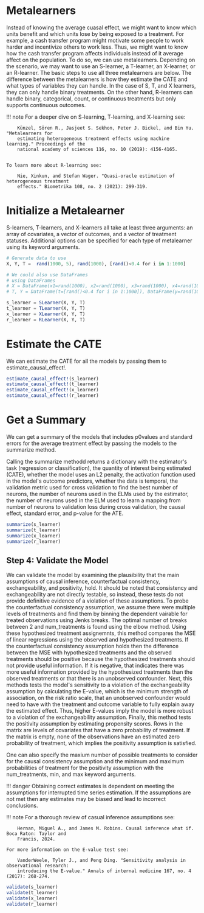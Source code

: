 # Metalearners
Instead of knowing the average cuasal effect, we might want to know which units benefit and 
which units lose by being exposed to a treatment. For example, a cash transfer program might 
motivate some people to work harder and incentivize others to work less. Thus, we might want 
to know how the cash transfer program affects individuals instead of it average affect on 
the population. To do so, we can use metalearners. Depending on the scenario, we may want to 
use an S-learner, a T-learner, an X-learner, or an R-learner. The basic steps to use all 
three metalearners are below. The difference between the metalearners is how they estimate 
the CATE and what types of variables they can handle. In the case of S, T, and X learners, 
they can only handle binary treatments. On the other hand, R-learners can handle binary, 
categorical, count, or continuous treatments but only supports continuous outcomes.

!!! note
    For a deeper dive on S-learning, T-learning, and X-learning see:
    
        Künzel, Sören R., Jasjeet S. Sekhon, Peter J. Bickel, and Bin Yu. "Metalearners for 
        estimating heterogeneous treatment effects using machine learning." Proceedings of the 
        national academy of sciences 116, no. 10 (2019): 4156-4165.


    To learn more about R-learning see:
    
        Nie, Xinkun, and Stefan Wager. "Quasi-oracle estimation of heterogeneous treatment 
        effects." Biometrika 108, no. 2 (2021): 299-319.

# Initialize a Metalearner
S-learners, T-learners, and X-learners all take at least three arguments: an array of 
covariates, a vector of outcomes, and a vector of treatment statuses. Additional options can 
be specified for each type of metalearner using its keyword arguments.
```julia
# Generate data to use
X, Y, T =  rand(1000, 5), rand(1000), [rand()<0.4 for i in 1:1000]

# We could also use DataFrames
# using DataFrames
# X = DataFrame(x1=rand(1000), x2=rand(1000), x3=rand(1000), x4=rand(1000), x5=rand(1000))
# T, Y = DataFrame(t=[rand()<0.4 for i in 1:1000]), DataFrame(y=rand(1000))

s_learner = SLearner(X, Y, T)
t_learner = TLearner(X, Y, T)
x_learner = XLearner(X, Y, T)
r_learner = RLearner(X, Y, T)
```

# Estimate the CATE
We can estimate the CATE for all the models by passing them to estimate_causal_effect!.
```julia
estimate_causal_effect!(s_learner)
estimate_causal_effect!(t_learner)
estimate_causal_effect!(x_learner)
estimate_causal_effect!(r_learner)
```

# Get a Summary
We can get a summary of the models that includes p0values and standard errors for the 
average treatment effect by passing the models to the summarize method.

Calling the summarize methodd returns a dictionary with the estimator's task (regression or 
classification), the quantity of interest being estimated (CATE), whether the model 
uses an L2 penalty, the activation function used in the model's outcome predictors, whether 
the data is temporal, the validation metric used for cross validation to find the best 
number of neurons, the number of neurons used in the ELMs used by the estimator, the number 
of neurons used in the ELM used to learn a mapping from number of neurons to validation 
loss during cross validation, the causal effect, standard error, and p-value for the ATE.
```julia
summarize(s_learner)
summarize(t_learner)
summarize(x_learner)
summarize(r_learner)
```

## Step 4: Validate the Model
We can validate the model by examining the plausibility that the main assumptions of causal 
inference, counterfactual consistency, exchangeability, and positivity, hold. It should be 
noted that consistency and exchangeability are not directly testable, so instead, these 
tests do not provide definitive evidence of a violation of these assumptions. To probe the 
counterfactual consistency assumption, we assume there were multiple levels of treatments 
and find them by binning the dependent vairable for treated observations using Jenks breaks. 
The optimal number of breaks between 2 and num_treatments is found using the elbow method. 
Using these hypothesized treatment assignemnts, this method compares the MSE of linear 
regressions using the observed and hypothesized treatments. If the counterfactual 
consistency assumption holds then the difference between the MSE with hypothesized 
treatments and the observed treatments should be positive because the hypothesized 
treatments should not provide useful information. If it is negative, that indicates there 
was more useful information provided by the hypothesized treatments than the observed 
treatments or that there is an unobserved confounder. Next, this methods tests the model's 
sensitivity to a violation of the exchangeability assumption by calculating the E-value, 
which is the minimum strength of association, on the risk ratio scale, that an unobserved 
confounder would need to have with the treatment and outcome variable to fully explain away 
the estimated effect. Thus, higher E-values imply the model is more robust to a violation of 
the exchangeability assumption. Finally, this method tests the positivity assumption by 
estimating propensity scores. Rows in the matrix are levels of covariates that have a zero 
probability of treatment. If the matrix is empty, none of the observations have an estimated 
zero probability of treatment, which implies the positivity assumption is satisfied.

One can also specify the maxium number of possible treatments to consider for the causal 
consistency assumption and the minimum and maximum probabilities of treatment for the 
positivity assumption with the num\_treatments, min, and max keyword arguments.

!!! danger
    Obtaining correct estimates is dependent on meeting the assumptions for interrupted time 
    series estimation. If the assumptions are not met then any estimates may be biased and 
    lead to incorrect conclusions.

!!! note
    For a thorough review of casual inference assumptions see:

        Hernan, Miguel A., and James M. Robins. Causal inference what if. Boca Raton: Taylor and 
        Francis, 2024. 

    For more information on the E-value test see:

        VanderWeele, Tyler J., and Peng Ding. "Sensitivity analysis in observational research: 
        introducing the E-value." Annals of internal medicine 167, no. 4 (2017): 268-274.

```julia
validate(s_learner)
validate(t_learner)
validate(x_learner)
validate(r_learner)
```